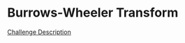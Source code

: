 Burrows-Wheeler Transform
=========================

[Challenge Description](https://www.codeeval.com/open_challenges/184)